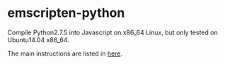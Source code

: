 # emscripten-python
Compile Python2.7.5 into Javascript on x86_64 Linux, but only tested on Ubuntu14.04 x86_64.

The main instructions are listed in [here](https://github.com/kripken/emscripten/blob/master/tests/python/readme.md).

